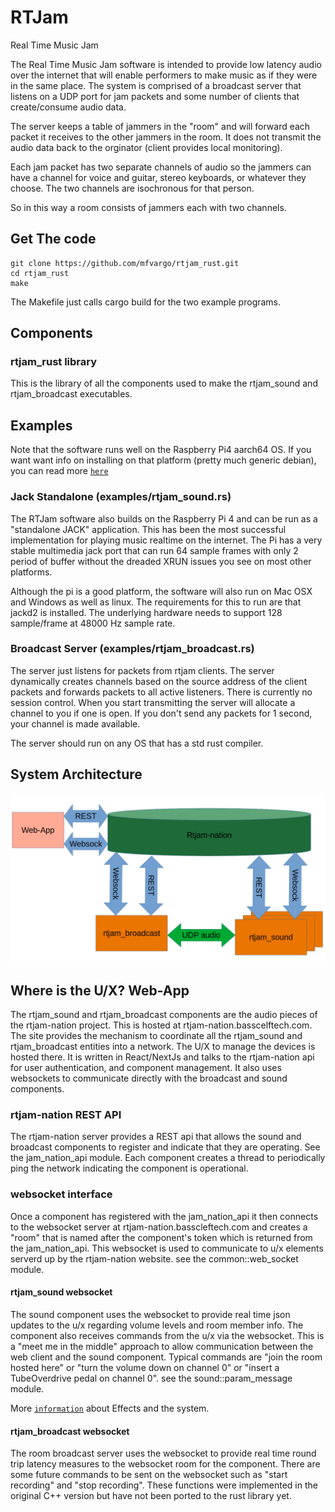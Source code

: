 # RTJam

Real Time Music Jam

The Real Time Music Jam software is intended to provide low latency audio over the internet that will enable performers to make music as if they were in the same place. The system is comprised of a broadcast server that listens on a UDP port for jam packets and some number of clients that create/consume audio data.

The server keeps a table of jammers in the "room" and will forward each packet it receives to the other jammers in the room. It does not transmit the audio data back to the orginator (client provides local monitoring).

Each jam packet has two separate channels of audio so the jammers can have a channel for voice and guitar, stereo keyboards, or whatever they choose. The two channels are isochronous for that person.

So in this way a room consists of jammers each with two channels.

## Get The code

```
git clone https://github.com/mfvargo/rtjam_rust.git
cd rtjam_rust
make
```

The Makefile just calls cargo build for the two example programs.

## Components

### rtjam_rust library

This is the library of all the components used to make the rtjam_sound and rtjam_broadcast executables.

## Examples

Note that the software runs well on the Raspberry Pi4 aarch64 OS. If you want want info on installing on that platform (pretty much generic debian), you can read more
[`here`](docs/Pi%2064bit%20aarch64%20setup.md)

### Jack Standalone (examples/rtjam_sound.rs)

The RTJam software also builds on the Raspberry Pi 4 and can be run as a "standalone JACK" application. This has been the most successful implementation for playing music realtime on the internet. The Pi has a very stable multimedia jack port that can run 64 sample frames with only 2 period of buffer without the dreaded XRUN issues you see on most other platforms.

Although the pi is a good platform, the software will also run on Mac OSX and Windows as well as linux.
The requirements for this to run are that jackd2 is installed. The underlying hardware needs to support 128 sample/frame at 48000 Hz sample rate.

### Broadcast Server (examples/rtjam_broadcast.rs)

The server just listens for packets from rtjam clients. The server dynamically creates channels based on the source address of the client packets and forwards packets to all active listeners. There is currently no session control. When you start transmitting the server will allocate a channel to you if one is open. If you don't send any packets for 1 second, your channel is made available.

The server should run on any OS that has a std rust compiler.

## System Architecture

![Architecture](docs/system_diagram.png)

## Where is the U/X? Web-App

The rtjam_sound and rtjam_broadcast components are the audio pieces of the rtjam-nation project. This is hosted at rtjam-nation.basscelftech.com. The site provides the mechanism to coordinate all the rtjam_sound and rtjam_broadcast entities into a network. The U/X to manage the devices is hosted there.
It is written in React/NextJs and talks to the rtjam-nation api for user authentication, and component
management. It also uses websockets to communicate directly with the broadcast and sound components.

### rtjam-nation REST API

The rtjam-nation server provides a REST api that allows the sound and broadcast components to
register and indicate that they are operating. See the jam_nation_api module. Each component creates a thread to periodically ping the network indicating the component is operational.

### websocket interface

Once a component has registered with the jam_nation_api it then connects to the websocket server at rtjam-nation.basscleftech.com and creates a "room" that is named after the component's token which is
returned from the jam_nation_api. This websocket is used to communicate to u/x elements serverd
up by the rtjam-nation website. see the common::web_socket module.

#### rtjam_sound websocket

The sound component uses the websocket to provide real time json updates to the u/x regarding volume levels and room member info. The component also receives commands from the u/x via the websocket. This
is a "meet me in the middle" approach to allow communication between the web client and the sound
component. Typical commands are "join the room hosted here" or "turn the volume down on channel 0" or
"insert a TubeOverdrive pedal on channel 0". see the sound::param_message module.

More [`information`](docs/pedals.md) about Effects and the system.

#### rtjam_broadcast websocket

The room broadcast server uses the websocket to provide real time round trip latency measures to the
websocket room for the component. There are some future commands to be sent on the websocket
such as "start recording" and "stop recording". These functions were implemented in the original C++
version but have not been ported to the rust library yet.
